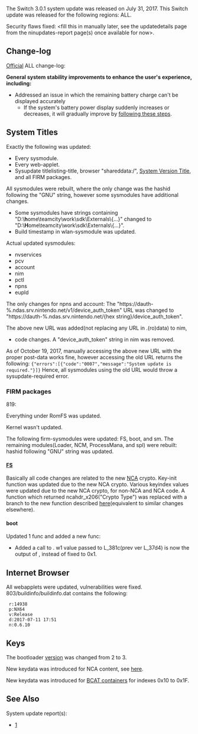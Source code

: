 The Switch 3.0.1 system update was released on July 31, 2017. This
Switch update was released for the following regions: ALL.

Security flaws fixed: \<fill this in manually later, see the
updatedetails page from the ninupdates-report page(s) once available for
now\>.

## Change-log

[Official](http://en-americas-support.nintendo.com/app/answers/detail/a_id/22525/p/897)
ALL change-log:

**General system stability improvements to enhance the user's
experience, including:**

  - Addressed an issue in which the remaining battery charge can't be
    displayed accurately
      - If the system's battery power display suddenly increases or
        decreases, it will gradually improve by [following these
        steps](http://en-americas-support.nintendo.com/app/answers/detail/a_id/27111).

## System Titles

Exactly the following was updated:

  - Every sysmodule.
  - Every web-applet.
  - Sysupdate titlelisting-title, browser "shareddata:/", [System
    Version Title](System%20Version%20Title.md "wikilink"), and all FIRM
    packages.

All sysmodules were rebuilt, where the only change was the hashid
following the "GNU" string, however some sysmodules have additional
changes.

  - Some sysmodules have strings containing
    "D:\\**h**ome\\teamcity\\work\\sdk\\Externals\\{...}" changed to
    "D:\\**H**ome\\teamcity\\work\\sdk\\Externals\\{...}".
  - Build timestamp in wlan-sysmodule was updated.

Actual updated sysmodules:

  - nvservices
  - pcv
  - account
  - nim
  - pctl
  - npns
  - eupld

The only changes for npns and account: The
"https://dauth-%.ndas.srv.nintendo.net/v1/device\_auth\_token" URL was
changed to "https://dauth-%.ndas.srv.nintendo.net/{hex
string}/device\_auth\_token".

The above new URL was added(not replacing any URL in .(ro)data) to nim,
+ code changes. A "device\_auth\_token" string in nim was removed.

As of October 19, 2017, manually accessing the above new URL with the
proper post-data works fine, however accessing the old URL returns the
following: `{"errors":[{"code":"0007","message":"System update is
required."}]}` Hence, all sysmodules using the old URL would throw a
sysupdate-required error.

### FIRM packages

819:

Everything under RomFS was updated.

Kernel wasn't updated.

The following firm-sysmodules were updated: FS, boot, and sm. The
remaining modules(Loader, NCM, ProcessMana, and spl) were rebuilt:
hashid following "GNU" string was updated.

#### [FS](Filesystem%20services.md "wikilink")

Basically all code changes are related to the new
[NCA](NCA%20Format.md "wikilink") crypto. Key-init function was updated
due to the new NCA crypto. Various keyindex values were updated due to
the new NCA crypto, for non-NCA and NCA code. A function which returned
ncahdr\_x206("Crypto Type") was replaced with a branch to the new
<get-final-cryptotype> function described
[here](NCA%20Format.md "wikilink")(equivalent to similar changes
elsewhere).

#### boot

Updated 1 func and added a new func:

  - Added a call to <new func>. w1 value passed to L\_381c(prev ver
    L\_37d4) is now the output of <mask>, instead of fixed to 0x1.

## Internet Browser

All webapplets were updated, vulnerabilities were fixed.
803/buildinfo/buildinfo.dat contains the following:

` r:14938`  
` p:NX64`  
` v:Release`  
` d:2017-07-11 17:51`  
` n:0.6.10`

## Keys

The bootloader
[version](BCT#bootloader0%20info.md##bootloader0_info "wikilink") was
changed from 2 to 3.

New keydata was introduced for NCA content, see
[here](NCA%20Format.md "wikilink").

New keydata was introduced for [ BCAT
containers](BCAT%20Content%20Container.md "wikilink") for indexes 0x10
to 0x1F.

## See Also

System update
    report(s):

  - [1](https://yls8.mtheall.com/ninupdates/reports.php?date=07-31-17_08-05-16&sys=hac)
